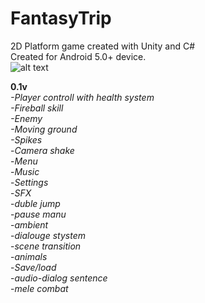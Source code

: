 # FantasyTrip
2D Platform game created with Unity and C# <br>
Created for Android 5.0+ device.<br>
![alt text](https://i.imgur.com/blyg9BT.png)






**0.1v**<br>
*-Player controll with health system*<br>
*-Fireball skill*<br>
*-Enemy* <br>
*-Moving ground*<br>
*-Spikes*<br>
-*Camera shake*<br>
-*Menu*<br>
-*Music*<br>
-*Settings*<br>
-*SFX*<br>
-*duble jump*<br>
-*pause manu*<br>
-*ambient*<br>
-*dialouge stystem*<br>
-*scene transition*<br>
-*animals*<br>
-*Save/load*<br>
-*audio-dialog sentence*<br>
-*mele combat*<br>
